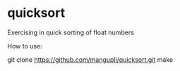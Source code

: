 # quicksort
Exercising in quick sorting of float numbers

How to use:

git clone https://github.com/mangupli/quicksort.git
make

